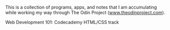 This is a collection of programs, apps, and notes that I am accumulating while working my way through The Odin Project (www.theodinproject.com).

Web Development 101: Codecademy HTML/CSS track
